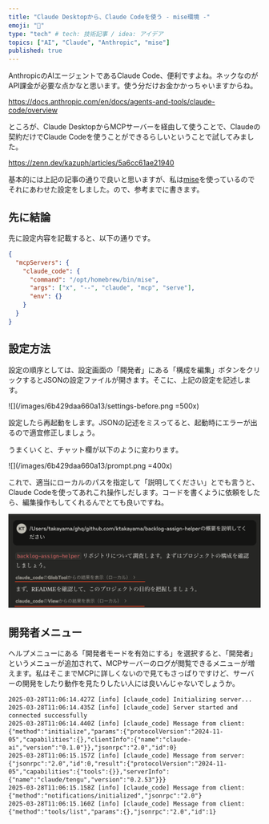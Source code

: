 ```yaml
---
title: "Claude Desktopから、Claude Codeを使う - mise環境 -"
emoji: "🎼"
type: "tech" # tech: 技術記事 / idea: アイデア
topics: ["AI", "Claude", "Anthropic", "mise"]
published: true
---
```


AnthropicのAIエージェントであるClaude Code、便利ですよね。ネックなのがAPI課金が必要な点かなと思います。使う分だけお金かかっちゃいますからね。

https://docs.anthropic.com/en/docs/agents-and-tools/claude-code/overview

ところが、Claude DesktopからMCPサーバーを経由して使うことで、Claudeの契約だけでClaude Codeを使うことができるらしいということで試してみました。

https://zenn.dev/kazuph/articles/5a6cc61ae21940

基本的には上記の記事の通りで良いと思いますが、私は[mise](https://mise.jdx.dev/)を使っているのでそれにあわせた設定をしました。ので、参考までに書きます。

## 先に結論

先に設定内容を記載すると、以下の通りです。

```json
{
  "mcpServers": {
    "claude_code": {
      "command": "/opt/homebrew/bin/mise",
      "args": ["x", "--", "claude", "mcp", "serve"],
      "env": {}
    }
  }
}
```

## 設定方法

設定の順序としては、設定画面の「開発者」にある「構成を編集」ボタンをクリックするとJSONの設定ファイルが開きます。そこに、上記の設定を記述します。

![](/images/6b429daa660a13/settings-before.png =500x)

設定したら再起動をします。JSONの記述をミスってると、起動時にエラーが出るので適宜修正しましょう。

うまくいくと、チャット欄が以下のように変わります。

![](/images/6b429daa660a13/prompt.png =400x)

これで、適当にローカルのパスを指定して「説明してください」とでも言うと、Claude Codeを使ってあれこれ操作しだします。コードを書くように依頼をしたら、編集操作もしてくれるんでとても良いですね。

![](/images/6b429daa660a13/code.png)

## 開発者メニュー

ヘルプメニューにある「開発者モードを有効にする」を選択すると、「開発者」というメニューが追加されて、MCPサーバーのログが閲覧できるメニューが増えます。私はそこまでMCPに詳しくないので見てもさっぱりですけど、サーバーの開発をしたり動作を見たりしたい人には良いんじゃないでしょうか。

```log
2025-03-28T11:06:14.427Z [info] [claude_code] Initializing server...
2025-03-28T11:06:14.435Z [info] [claude_code] Server started and connected successfully
2025-03-28T11:06:14.440Z [info] [claude_code] Message from client: {"method":"initialize","params":{"protocolVersion":"2024-11-05","capabilities":{},"clientInfo":{"name":"claude-ai","version":"0.1.0"}},"jsonrpc":"2.0","id":0}
2025-03-28T11:06:15.157Z [info] [claude_code] Message from server: {"jsonrpc":"2.0","id":0,"result":{"protocolVersion":"2024-11-05","capabilities":{"tools":{}},"serverInfo":{"name":"claude/tengu","version":"0.2.53"}}}
2025-03-28T11:06:15.158Z [info] [claude_code] Message from client: {"method":"notifications/initialized","jsonrpc":"2.0"}
2025-03-28T11:06:15.160Z [info] [claude_code] Message from client: {"method":"tools/list","params":{},"jsonrpc":"2.0","id":1}
```

